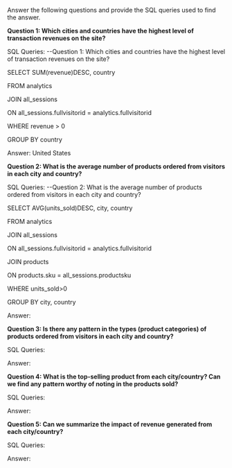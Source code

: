 Answer the following questions and provide the SQL queries used to find the answer.

    
**Question 1: Which cities and countries have the highest level of transaction revenues on the site?**


SQL Queries:
--Question 1: Which cities and countries have the highest level of transaction revenues on the site?

SELECT SUM(revenue)DESC, country

FROM analytics

JOIN all_sessions

ON all_sessions.fullvisitorid = analytics.fullvisitorid 

WHERE revenue > 0

GROUP BY country




Answer: United States




**Question 2: What is the average number of products ordered from visitors in each city and country?**


SQL Queries: --Question 2: What is the average number of products ordered from visitors in each city and country?

SELECT AVG(units_sold)DESC, city, country

FROM analytics

JOIN all_sessions

ON all_sessions.fullvisitorid = analytics.fullvisitorid 

JOIN products

ON products.sku = all_sessions.productsku

WHERE units_sold>0

GROUP BY city, country



Answer:





**Question 3: Is there any pattern in the types (product categories) of products ordered from visitors in each city and country?**


SQL Queries:



Answer:





**Question 4: What is the top-selling product from each city/country? Can we find any pattern worthy of noting in the products sold?**


SQL Queries:



Answer:





**Question 5: Can we summarize the impact of revenue generated from each city/country?**

SQL Queries:



Answer:







